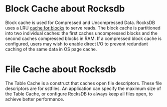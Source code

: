 # Block Cache about Rocksdb

Block cache is used for Compressed and Uncompressed Data.
RocksDB uses a LRU [cache for blocks](https://github.com/facebook/rocksdb/wiki/Block-Cache) to serve reads. The block cache is partitioned into two individual caches: the first caches uncompressed blocks and the second caches compressed blocks in RAM. If a compressed block cache is configured, users may wish to enable direct I/O to prevent redundant caching of the same data in OS page cache.


# File Cache about Rocksdb

The Table Cache is a construct that caches open file descriptors. These file descriptors are for sstfiles. An application can specify the maximum size of the Table Cache, or configure RocksDB to always keep all files open, to achieve better performance.


